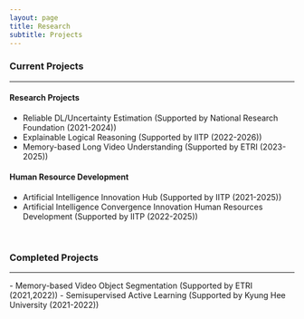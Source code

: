 ```yaml
---
layout: page
title: Research
subtitle: Projects
---
```



### Current Projects
<hr>

#### Research Projects
- Reliable DL/Uncertainty Estimation (Supported by National Research Foundation (2021-2024))         
- Explainable Logical Reasoning (Supported by IITP (2022-2026))        
- Memory-based Long Video Understanding (Supported by ETRI (2023-2025))        


#### Human Resource Development 
- Artificial Intelligence Innovation Hub (Supported by IITP (2021-2025))          
- Artificial Intelligence Convergence Innovation Human Resources Development (Supported by IITP (2022-2025))
<br>

### Completed Projects

<hr>
- Memory-based Video Object Segmentation (Supported by ETRI (2021,2022))                         
- Semisupervised Active Learning (Supported by Kyung Hee University (2021-2022))               
